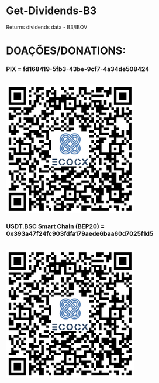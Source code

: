 
# Get-Dividends-B3
Returns dividends data - B3/IBOV


# DOAÇÕES/DONATIONS:
<p align="left">
  <h3>PIX = fd168419-5fb3-43be-9cf7-4a34de508424</h3><br>
  <img src="./pix.png" width="350" title="hover text"><br>
  <h3>USDT.BSC Smart Chain (BEP20) = 0x393a47f24fc903fdfa179aede6baa60d7025f1d5</h3><br>
  <img src="./pix.png" width="350" title="hover text"><br>
</p>





